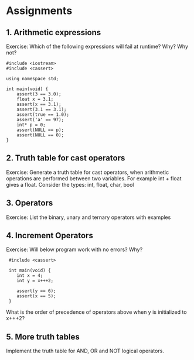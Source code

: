 # Assignments

## 1. Arithmetic expressions
Exercise: Which of the following expressions will fail at runtime? Why? Why not?

```
#include <iostream>
#include <cassert>

using namespace std;

int main(void) {
    assert(3 == 3.0);
    float x = 3.1;
    assert(x == 3.1);
    assert(3.1 == 3.1);
    assert(true == 1.0);
    assert('a' == 97);
    int* p = 0;
    assert(NULL == p);
    assert(NULL == 0);
}
```


## 2. Truth table for cast operators
Exercise: Generate a truth table for cast operators, when arithmetic operations are performed between two variables. For example int + float gives a float. Consider the types: int, float, char, bool

## 3. Operators
Exercise: List the binary, unary and ternary operators with examples

## 4. Increment Operators
Exercise: Will below program work with no errors? Why?

```
 #include <cassert>
  
 int main(void) {
    int x = 4;
    int y = x+++2;

    assert(y == 6);
    assert(x == 5);
 }
```

What is the order of precedence of operators above when y is initialized to x+++2?

## 5. More truth tables
Implement the truth table for AND, OR and NOT logical operators.
